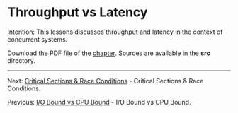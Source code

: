 # Throughput vs Latency

Intention: This lessons discusses throughput and latency in the context of concurrent systems.

Download the PDF file of the [chapter](chapter_7.pdf). Sources are available in the <b>src</b> directory. 


<hr>

Next: [Critical Sections & Race Conditions](chapter_8.md "Critical Sections & Race Conditions") - 
Critical Sections & Race Conditions.

Previous: [I/O Bound vs CPU Bound](chapter_6.md "I/O Bound vs CPU Bound") - I/O Bound vs CPU Bound.